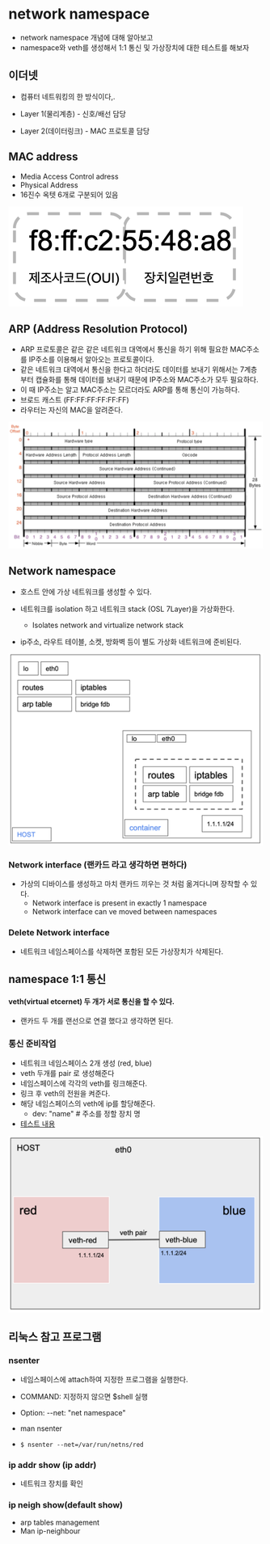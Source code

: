# network namespace

- network namespace 개념에 대해 알아보고
- namespace와 veth를 생성해서 1:1 통신 및 가상장치에 대한 테스트를 해보자



## 이더넷

- 컴퓨터 네트워킹의 한 방식이다,.

- Layer 1(물리계층) - 신호/배선 담당

- Layer 2(데이터링크) - MAC 프로토콜 담당

  

## MAC address

- Media Access Control adress
- Physical Address
- 16진수 옥텟 6개로 구분되어 있음

![스크린샷 2023-09-19 오후 1.47.53](../img/namespace-01.png)



## ARP (Address Resolution Protocol)

- ARP 프로토콜은 같은 같은 네트워크 대역에서 통신을 하기 위해 필요한 MAC주소를 IP주소를 이용해서 알아오는 프로토콜이다.
- 같은 네트워크 대역에서 통신을 한다고 하더라도 데이터를 보내기 위해서는 7계층부터 캡슐화를 통해 데이터를 보내기 때문에 IP주소와 MAC주소가 모두 필요하다.
- 이 때 IP주소는 알고 MAC주소는 모르더라도 ARP를 통해 통신이 가능하다.
- 브로드 캐스트 (FF:FF:FF:FF:FF:FF)
- 라우터는 자신의 MAC을 알려준다.

![스크린샷 2023-09-19 오후 2.20.16](../img/namespace-02.png)



## Network namespace

- 호스트  안에 가상 네트워크를 생성할 수 있다.

- 네트워크를 isolation 하고 네트워크 stack (OSL 7Layer)을 가상화한다.
  - Isolates network and virtualize network stack
- ip주소, 라우트 테이블, 소켓, 방화벽 등이 별도 가상화 네트워크에 준비된다.

![스크린샷 2023-09-19 오후 2.00.48](../img/namespace-03.png)

### Network interface (랜카드 라고 생각하면 편하다)

- 가상의 디바이스를 생성하고 마치 랜카드 끼우는 것 처럼 옮겨다니며 장착할 수 있다.
  - Network interface is present in exactly 1 namespace
  - Network interface can ve moved between namespaces

### Delete Network interface

- 네트워크 네임스페이스를 삭제하면 포함된 모든 가상장치가 삭제된다.





## namespace 1:1 통신

#### veth(virtual etcernet) 두 개가 서로 통신을 할 수 있다.

- 랜카드 두 개를 랜선으로 연결 했다고 생각하면 된다.

### 통신 준비작업

- 네트워크 네임스페이스 2개 생성 (red, blue)
- veth 두개를 pair 로 생성해준다
- 네임스페이스에 각각의 veth를 링크해준다.
- 링크 후 veth의 전원을 켜준다.
- 해당 네임스페이스의 veth에 ip를 할당해준다.
  - dev: "name" # 주소를 정할 장치 명
- [테스트 내용](./namespace-test.md)



![스크린샷 2023-09-19 오후 2.09.18](../img/namespace-04.png)



## 리눅스 참고 프로그램

### nsenter

- 네임스페이스에 attach하여 지정한 프로그램을 실행한다.

- COMMAND: 지정하지 않으면 $shell 실행

- Option: --net: "net namespace"

- man nsenter

- ~~~
  $ nsenter --net=/var/run/netns/red
  ~~~



### ip addr show (ip addr)

- 네트워크 장치를 확인

### ip neigh show(default show)

- arp tables management
- Man ip-neighbour

